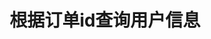 ---
title: 根据订单id查询用户信息
position_number: 5
type: get
description: /az/future/trade/v1/order/slim
parameters:
  - name: orderId
    type: Long
    mandatory: true
    default: N/A
    description: 订单ID
    ranges:
      
content_markdown: |-

               #### **限流规则**

               200/s/apikey
left_code_blocks:
  - code_block: "public void getMarketConfig() {\r\n\tString text = HttpUtil.get(URL + \"/az/future/trade/v1/order/slim\");\r\n\tSystem.out.println(text);\r\n}"
    title: Java
    language: java
right_code_blocks:
  - code_block: |-
      {
        "error": {
          "code": "",
          "msg": ""
        },
        "msgInfo": "success",
        "returnCode": 0,
        "result": {
              "orderId": 17248809452176384,              //订单ID
              "orderClientIp": "127.0.0.1",              //下单用户IP
              "userWalletAddress": "0xDd3356f03xxxxx",   //下单用户钱包地址
              "chainType": "ETHEREUM"                    //链类型
        }
      }
    title: Response
    language: json
---
